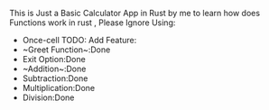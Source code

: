 This is Just a Basic Calculator App in Rust by me to learn how does Functions work in rust , Please Ignore
Using:
  - Once-cell
TODO:
Add Feature:
  - ~Greet Function~:Done
  - Exit Option:Done
  - ~Addition~:Done
  - Subtraction:Done
  - Multiplication:Done
  - Division:Done